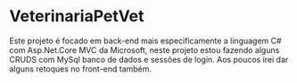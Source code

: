 # VeterinariaPetVet
Este projeto é focado em back-end mais especificamente a linguagem C# com Asp.Net.Core MVC da Microsoft, neste projeto estou fazendo alguns CRUDS com MySql banco de dados e sessões de login.
Aos poucos irei dar alguns retoques no front-end também.
